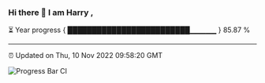 ### Hi there 👋 I am Harry , 

⏳ Year progress { █████████████████████████▁▁▁▁▁ } 85.87 %

---

⏰ Updated on Thu, 10 Nov 2022 09:58:20 GMT

![Progress Bar CI](https://github.com/duykhang68/duykhang68/workflows/Progress%20Bar%20CI/badge.svg)
